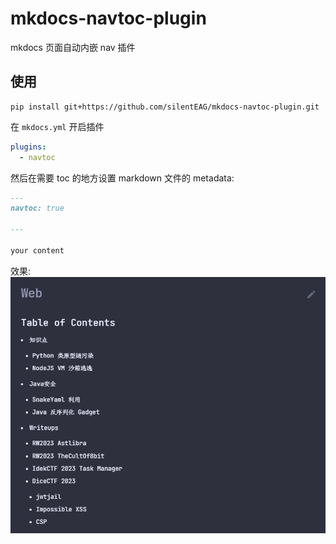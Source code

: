 # mkdocs-navtoc-plugin

mkdocs 页面自动内嵌 nav 插件

## 使用

```shell
pip install git+https://github.com/silentEAG/mkdocs-navtoc-plugin.git
```

在 `mkdocs.yml` 开启插件
```yml
plugins:
  - navtoc
```

然后在需要 toc 的地方设置 markdown 文件的 metadata:
```md
---
navtoc: true

---

your content
```

效果:
![](./screen.png)